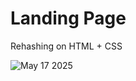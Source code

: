 # Landing Page
<p> Rehashing on HTML + CSS</p>

![May 17 2025](https://github.com/user-attachments/assets/c2ac3815-1a6a-46fa-bcf8-ecd1febdf6fb)
